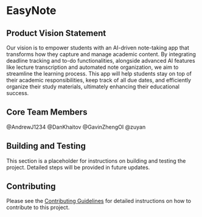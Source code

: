 # EasyNote

## Product Vision Statement

Our vision is to empower students with an AI-driven note-taking app that transforms how they capture and manage academic content. By integrating deadline tracking and to-do functionalities, alongside advanced AI features like lecture transcription and automated note organization, we aim to streamline the learning process. This app will help students stay on top of their academic responsibilities, keep track of all due dates, and efficiently organize their study materials, ultimately enhancing their educational success.

## Core Team Members

@AndrewJ1234 @DanKhaitov @GavinZhengOI @zuyan


## Building and Testing

This section is a placeholder for instructions on building and testing the project. Detailed steps will be provided in future updates.

## Contributing

Please see the [Contributing Guidelines](CONTRIBUTING.md) for detailed instructions on how to contribute to this project.

